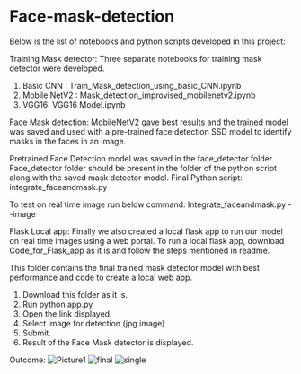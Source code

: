 # Face-mask-detection

Below is the list of notebooks and python scripts developed in this project:

Training Mask detector: Three separate notebooks for training mask detector were developed. 
1.	Basic CNN : Train_Mask_detection_using_basic_CNN.ipynb
2.	Mobile NetV2 : Mask_detection_improvised_mobilenetv2.ipynb
3.	VGG16: VGG16 Model.ipynb

Face Mask detection: MobileNetV2 gave best results and the trained model was saved and used with a pre-trained face detection SSD model to identify masks in the faces in an image.

Pretrained Face Detection model was saved in the face_detector folder. Face_detector folder should be present in the folder of the python script along with the saved mask detector model.
Final Python script: integrate_faceandmask.py

To test on real time image run below command:
Integrate_faceandmask.py --image <image name>

Flask Local app:
Finally we also created a local flask app to run our model on real time images using a web portal. To run a local flask app, download Code_for_Flask_app as it is and follow the steps mentioned in readme.
  
  This folder contains the final trained mask detector model with best performance and code to create a local web app.

1. Download this folder as it is.
2. Run python app.py
3. Open the link displayed.
4. Select image for detection (jpg image)
5. Submit.
6. Result of the Face Mask detector is displayed.

Outcome:
  ![Picture1](https://user-images.githubusercontent.com/83885131/157334261-7a1b6a39-16ea-4527-9ee6-10f312af661d.png)
![final](https://user-images.githubusercontent.com/83885131/157334279-1fa59924-26b5-4bfc-9e48-f1c3f956ad96.png)
![single](https://user-images.githubusercontent.com/83885131/157334298-558aee99-c1d0-4aed-bc9b-2edba2ae7996.png)
